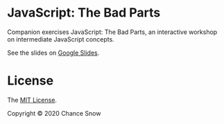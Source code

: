 # JavaScript: The Bad Parts

Companion exercises JavaScript: The Bad Parts, an interactive workshop on intermediate JavaScript concepts.

See the slides on [Google Slides](https://docs.google.com/presentation/d/1eTrTS_4Ni-V6moEynw96Q0QheH054v9vd7wjaRcfPrs/edit?usp=sharing).

# License

The [MIT License](https://opensource.org/licenses/MIT).

Copyright © 2020 Chance Snow
